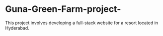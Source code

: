 # Guna-Green-Farm-project-
This project involves developing a full-stack website for a resort located in Hyderabad.

